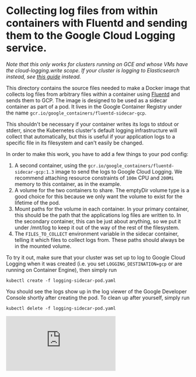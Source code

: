 # Collecting log files from within containers with Fluentd and sending them to the Google Cloud Logging service.
*Note that this only works for clusters running on GCE and whose VMs have the cloud-logging.write scope. If your cluster is logging to Elasticsearch instead, see [this guide](/logging/fluentd-sidecar-es/) instead.*

This directory contains the source files needed to make a Docker image that collects log files from arbitrary files within a container using [Fluentd](http://www.fluentd.org/) and sends them to GCP.
The image is designed to be used as a sidecar container as part of a pod.
It lives in the Google Container Registry under the name `gcr.io/google_containers/fluentd-sidecar-gcp`.

This shouldn't be necessary if your container writes its logs to stdout or stderr, since the Kubernetes cluster's default logging infrastructure will collect that automatically, but this is useful if your application logs to a specific file in its filesystem and can't easily be changed.

In order to make this work, you have to add a few things to your pod config:

1. A second container, using the `gcr.io/google_containers/fluentd-sidecar-gcp:1.3` image to send the logs to Google Cloud Logging. We recommend attaching resource constraints of `100m` CPU and `200Mi` memory to this container, as in the example.
2. A volume for the two containers to share. The emptyDir volume type is a good choice for this because we only want the volume to exist for the lifetime of the pod.
3. Mount paths for the volume in each container.  In your primary container, this should be the path that the applications log files are written to. In the secondary container, this can be just about anything, so we put it under /mnt/log to keep it out of the way of the rest of the filesystem.
4. The `FILES_TO_COLLECT` environment variable in the sidecar container, telling it which files to collect logs from. These paths should always be in the mounted volume.

To try it out, make sure that your cluster was set up to log to Google Cloud Logging when it was created (i.e. you set `LOGGING_DESTINATION=gcp` or are running on Container Engine), then simply run
```console
kubectl create -f logging-sidecar-pod.yaml
```

You should see the logs show up in the log viewer of the Google Developer Console shortly after creating the pod. To clean up after yourself, simply run
```console
kubectl delete -f logging-sidecar-pod.yaml
```


[![Analytics](https://kubernetes-site.appspot.com/UA-36037335-10/GitHub/contrib/logging/fluentd-sidecar-gcp/README.md?pixel)]()
